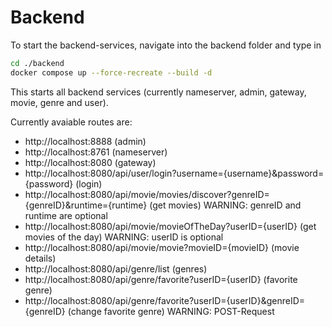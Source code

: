 # Backend

To start the backend-services, navigate into the backend folder and type in

```bash
cd ./backend
docker compose up --force-recreate --build -d
```

This starts all backend services (currently nameserver, admin, gateway, movie, genre and user).

Currently avaiable routes are:

- http://localhost:8888 (admin)
- http://localhost:8761 (nameserver)
- http://localhost:8080 (gateway)
- http://localhost:8080/api/user/login?username={username}&password={password} (login)
- http://localhost:8080/api/movie/movies/discover?genreID={genreID}&runtime={runtime} (get movies) WARNING: genreID and runtime are optional
- http://localhost:8080/api/movie/movieOfTheDay?userID={userID} (get movies of the day) WARNING: userID is optional
- http://localhost:8080/api/movie/movie?movieID={movieID} (movie details)
- http://localhost:8080/api/genre/list (genres)
- http://localhost:8080/api/genre/favorite?userID={userID} (favorite genre)
- http://localhost:8080/api/genre/favorite?userID={userID}&genreID={genreID} (change favorite genre) WARNING: POST-Request
